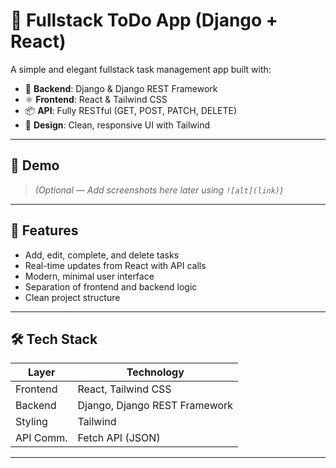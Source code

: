 # 📝 Fullstack ToDo App (Django + React)

A simple and elegant fullstack task management app built with:

- 🔧 **Backend**: Django & Django REST Framework  
- ⚛️ **Frontend**: React & Tailwind CSS  
- 📦 **API**: Fully RESTful (GET, POST, PATCH, DELETE)  
- 🎨 **Design**: Clean, responsive UI with Tailwind

---

## 📸 Demo

> *(Optional — Add screenshots here later using `![alt](link)`)*

---

## 🚀 Features

- Add, edit, complete, and delete tasks
- Real-time updates from React with API calls
- Modern, minimal user interface
- Separation of frontend and backend logic
- Clean project structure

---

## 🛠️ Tech Stack

| Layer     | Technology                    |
|-----------|-------------------------------|
| Frontend  | React, Tailwind CSS           |
| Backend   | Django, Django REST Framework |
| Styling   | Tailwind                      |
| API Comm. | Fetch API (JSON)              |

---
